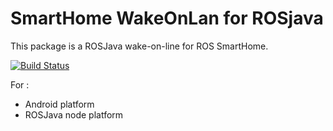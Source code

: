 # SmartHome WakeOnLan for ROSjava
This package is a ROSJava wake-on-line for ROS SmartHome.

[![Build Status](http://build.ros.org/buildStatus/icon?job=Idev__smarthome_network_wakeonlan__ubuntu_trusty_amd64)](http://build.ros.org/job/Idev__smarthome_network_wakeonlan__ubuntu_trusty_amd64/)

For :
* Android platform
* ROSJava node platform 
